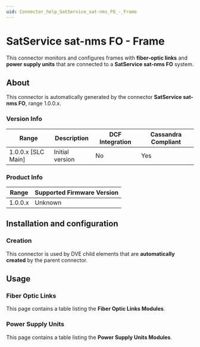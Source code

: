 ```yaml
---
uid: Connector_help_SatService_sat-nms_FO_-_Frame
---
```


# SatService sat-nms FO - Frame

This connector monitors and configures frames with **fiber-optic links** and **power supply units** that are connected to a **SatService sat-nms FO** system.

## About

This connector is automatically generated by the connector **SatService sat-nms FO**, range 1.0.0.x.

### Version Info

| Range | Description | DCF Integration | Cassandra Compliant |
|----------------------|-----------------|---------------------|-------------------------|
| 1.0.0.x \[SLC Main\] | Initial version | No                  | Yes                     |

### Product Info

| Range | Supported Firmware Version |
|------------------|-----------------------------|
| 1.0.0.x          | Unknown                     |

## Installation and configuration

### Creation

This connector is used by DVE child elements that are **automatically created** by the parent connector.

## Usage

### Fiber Optic Links

This page contains a table listing the **Fiber Optic Links Modules**.

### Power Supply Units

This page contains a table listing the **Power Supply Units Modules**.
